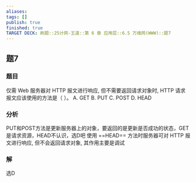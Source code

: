```yaml
---
aliases: 
tags: []
publish: true
finished: true
TARGET DECK: 刷题::25计网-王道::第 6 章 应用层::6.5 万维网(WWW)::题7
---
```


## 题7
### 题目
仅需 Web 服务器对 HTTP 报文进行响应, 但不需要返回请求对象时, HTTP 请求报文应该使用的方法是（ ）。
A. GET B. PUT C. POST D. HEAD
### 分析
PUT和POST方法是更新服务器上的对象，要返回的是更新是否成功的状态，GET是请求资源，HEAD不认识，选D吧
使用 ==HEAD== 方法时服务器可对 HTTP 报文进行响应, 但不会返回请求对象, 其作用主要是调试
### 解
选D
<!--ID: 1719569713087-->



